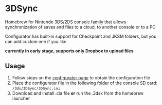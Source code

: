 # 3DSync

Homebrew for Nintendo 3DS/2DS console family that allows synchronization of saves and files to a cloud, to another console or to a PC

Configurator has built-in support for Checkpoint and JKSM folders, but you can add custom one if you like

**currently in early stage, supports only Dropbox to upload files**



## Usage

1. Follow steps on the [configurator page](https://kyraminol.github.io/3DSync/) to obtain the configuration file
2. Place the configurator file in the following folder of the console SD card: `/3ds/3DSync/3DSync.ini`
3. Download and install .cia file **or** run the .3dsx from the homebrew launcher


